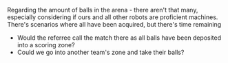 Regarding the amount of balls in the arena - there aren't that many, especially considering if ours and all other robots are proficient machines. There's scenarios where all have been acquired, but there's time remaining

- Would the referree call the match there as all balls have been deposited into a scoring zone? 
- Could we go into another team's zone and take their balls?